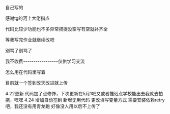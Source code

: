 自己写的



感谢tg的河上大佬指点



代码比较少功能也不多异常捕捉没空写有空就补齐全


等我写完作业就继续改吧


别骂了别骂了


我不收费-----------------仅供学习交流


怎么用在代码里写着


目前就一个签到改天改进就上传

4.22更新
代码加了点修饰，下次更新在5月1吧又或者推迟点学校能出去我就去拍拖，嘿嘿
4.24
增加自动签到
新增无用代码
更改填写变量方式
需要安装依赖retry吧，我还没有用青龙跑
好像没人用以后不上传了
